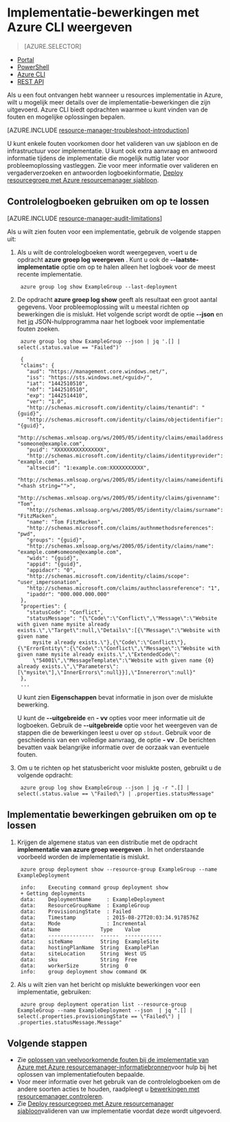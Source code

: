 <properties
   pageTitle="Implementatie bewerkingen met Azure CLI weergeven | Microsoft Azure"
   description="Wordt beschreven hoe u met de CLI Azure problemen uit resourcemanager implementatie opsporen."
   services="azure-resource-manager,virtual-machines"
   documentationCenter=""
   tags="top-support-issue"
   authors="tfitzmac"
   manager="timlt"
   editor="tysonn"/>

<tags
   ms.service="azure-resource-manager"
   ms.devlang="na"
   ms.topic="article"
   ms.tgt_pltfrm="vm-multiple"
   ms.workload="infrastructure"
   ms.date="08/15/2016"
   ms.author="tomfitz"/>

# <a name="view-deployment-operations-with-azure-cli"></a>Implementatie-bewerkingen met Azure CLI weergeven

> [AZURE.SELECTOR]
- [Portal](resource-manager-troubleshoot-deployments-portal.md)
- [PowerShell](resource-manager-troubleshoot-deployments-powershell.md)
- [Azure CLI](resource-manager-troubleshoot-deployments-cli.md)
- [REST API](resource-manager-troubleshoot-deployments-rest.md)

Als u een fout ontvangen hebt wanneer u resources implementatie in Azure, wilt u mogelijk meer details over de implementatie-bewerkingen die zijn uitgevoerd. Azure CLI biedt opdrachten waarmee u kunt vinden van de fouten en mogelijke oplossingen bepalen.

[AZURE.INCLUDE [resource-manager-troubleshoot-introduction](../includes/resource-manager-troubleshoot-introduction.md)]

U kunt enkele fouten voorkomen door het valideren van uw sjabloon en de infrastructuur voor implementatie. U kunt ook extra aanvraag en antwoord informatie tijdens de implementatie die mogelijk nuttig later voor probleemoplossing vastleggen. Zie voor meer informatie over valideren en vergaderverzoeken en antwoorden logboekinformatie, [Deploy resourcegroep met Azure resourcemanager sjabloon](resource-group-template-deploy-cli.md).

## <a name="use-audit-logs-to-troubleshoot"></a>Controlelogboeken gebruiken om op te lossen

[AZURE.INCLUDE [resource-manager-audit-limitations](../includes/resource-manager-audit-limitations.md)]

Als u wilt zien fouten voor een implementatie, gebruik de volgende stappen uit:

1. Als u wilt de controlelogboeken wordt weergegeven, voert u de opdracht **azure groep log weergeven** . Kunt u ook de **--laatste-implementatie** optie om op te halen alleen het logboek voor de meest recente implementatie.

        azure group log show ExampleGroup --last-deployment

2. De opdracht **azure groep log show** geeft als resultaat een groot aantal gegevens. Voor probleemoplossing wilt u meestal richten op bewerkingen die is mislukt. Het volgende script wordt de optie **--json** en het [jq](https://stedolan.github.io/jq/) JSON-hulpprogramma naar het logboek voor implementatie fouten zoeken.

        azure group log show ExampleGroup --json | jq '.[] | select(.status.value == "Failed")'
        
        {
        "claims": {
          "aud": "https://management.core.windows.net/",
          "iss": "https://sts.windows.net/<guid>/",
          "iat": "1442510510",
          "nbf": "1442510510",
          "exp": "1442514410",
          "ver": "1.0",
          "http://schemas.microsoft.com/identity/claims/tenantid": "{guid}",
          "http://schemas.microsoft.com/identity/claims/objectidentifier": "{guid}",
          "http://schemas.xmlsoap.org/ws/2005/05/identity/claims/emailaddress": "someone@example.com",
          "puid": "XXXXXXXXXXXXXXXX",
          "http://schemas.microsoft.com/identity/claims/identityprovider": "example.com",
          "altsecid": "1:example.com:XXXXXXXXXXX",
          "http://schemas.xmlsoap.org/ws/2005/05/identity/claims/nameidentifier": "<hash string="">",
          "http://schemas.xmlsoap.org/ws/2005/05/identity/claims/givenname": "Tom",
          "http://schemas.xmlsoap.org/ws/2005/05/identity/claims/surname": "FitzMacken",
          "name": "Tom FitzMacken",
          "http://schemas.microsoft.com/claims/authnmethodsreferences": "pwd",
          "groups": "{guid}",
          "http://schemas.xmlsoap.org/ws/2005/05/identity/claims/name": "example.com#someone@example.com",
          "wids": "{guid}",
          "appid": "{guid}",
          "appidacr": "0",
          "http://schemas.microsoft.com/identity/claims/scope": "user_impersonation",
          "http://schemas.microsoft.com/claims/authnclassreference": "1",
          "ipaddr": "000.000.000.000"
        },
        "properties": {
          "statusCode": "Conflict",
          "statusMessage": "{\"Code\":\"Conflict\",\"Message\":\"Website with given name mysite already exists.\",\"Target\":null,\"Details\":[{\"Message\":\"Website with given name
            mysite already exists.\"},{\"Code\":\"Conflict\"},{\"ErrorEntity\":{\"Code\":\"Conflict\",\"Message\":\"Website with given name mysite already exists.\",\"ExtendedCode\":
            \"54001\",\"MessageTemplate\":\"Website with given name {0} already exists.\",\"Parameters\":[\"mysite\"],\"InnerErrors\":null}}],\"Innererror\":null}"
        },
        ...

    U kunt zien **Eigenschappen** bevat informatie in json over de mislukte bewerking.

    U kunt de **--uitgebreide** en **- vv** opties voor meer informatie uit de logboeken.  Gebruik de **--uitgebreide** optie voor het weergeven van de stappen die de bewerkingen leest u over op `stdout`. Gebruik voor de geschiedenis van een volledige aanvraag, de optie **- vv** . De berichten bevatten vaak belangrijke informatie over de oorzaak van eventuele fouten.

3. Om u te richten op het statusbericht voor mislukte posten, gebruikt u de volgende opdracht:

        azure group log show ExampleGroup --json | jq -r ".[] | select(.status.value == \"Failed\") | .properties.statusMessage"


## <a name="use-deployment-operations-to-troubleshoot"></a>Implementatie bewerkingen gebruiken om op te lossen

1. Krijgen de algemene status van een distributie met de opdracht **implementatie van azure groep weergeven** . In het onderstaande voorbeeld worden de implementatie is mislukt.

        azure group deployment show --resource-group ExampleGroup --name ExampleDeployment
        
        info:    Executing command group deployment show
        + Getting deployments
        data:    DeploymentName     : ExampleDeployment
        data:    ResourceGroupName  : ExampleGroup
        data:    ProvisioningState  : Failed
        data:    Timestamp          : 2015-08-27T20:03:34.9178576Z
        data:    Mode               : Incremental
        data:    Name             Type    Value
        data:    ---------------  ------  ------------
        data:    siteName         String  ExampleSite
        data:    hostingPlanName  String  ExamplePlan
        data:    siteLocation     String  West US
        data:    sku              String  Free
        data:    workerSize       String  0
        info:    group deployment show command OK

2. Als u wilt zien van het bericht op mislukte bewerkingen voor een implementatie, gebruiken:

        azure group deployment operation list --resource-group ExampleGroup --name ExampleDeployment --json  | jq ".[] | select(.properties.provisioningState == \"Failed\") | .properties.statusMessage.Message"


## <a name="next-steps"></a>Volgende stappen

- Zie [oplossen van veelvoorkomende fouten bij de implementatie van Azure met Azure resourcemanager-informatiebronnen](resource-manager-common-deployment-errors.md)voor hulp bij het oplossen van implementatiefouten bepaalde.
- Voor meer informatie over het gebruik van de controlelogboeken om de andere soorten acties te houden, raadpleegt u [bewerkingen met resourcemanager controleren](resource-group-audit.md).
- Zie [Deploy resourcegroep met Azure resourcemanager sjabloon](resource-group-template-deploy.md)valideren van uw implementatie voordat deze wordt uitgevoerd.
